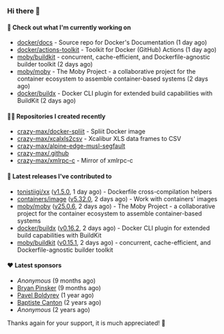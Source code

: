 ### Hi there 👋

#### 👷 Check out what I'm currently working on

- [docker/docs](https://github.com/docker/docs) - Source repo for Docker&#39;s Documentation (1 day ago)
- [docker/actions-toolkit](https://github.com/docker/actions-toolkit) - Toolkit for Docker (GitHub) Actions (1 day ago)
- [moby/buildkit](https://github.com/moby/buildkit) - concurrent, cache-efficient, and Dockerfile-agnostic builder toolkit (2 days ago)
- [moby/moby](https://github.com/moby/moby) - The Moby Project - a collaborative project for the container ecosystem to assemble container-based systems (2 days ago)
- [docker/buildx](https://github.com/docker/buildx) - Docker CLI plugin for extended build capabilities with BuildKit (2 days ago)

#### 👨‍💻 Repositories I created recently

- [crazy-max/docker-spliit](https://github.com/crazy-max/docker-spliit) - Spliit Docker image
- [crazy-max/xcalxls2csv](https://github.com/crazy-max/xcalxls2csv) - Xcalibur XLS data frames to CSV
- [crazy-max/alpine-edge-musl-segfault](https://github.com/crazy-max/alpine-edge-musl-segfault)
- [crazy-max/.github](https://github.com/crazy-max/.github)
- [crazy-max/xmlrpc-c](https://github.com/crazy-max/xmlrpc-c) - Mirror of xmlrpc-c

#### 🚀 Latest releases I've contributed to

- [tonistiigi/xx](https://github.com/tonistiigi/xx) ([v1.5.0](https://github.com/tonistiigi/xx/releases/tag/v1.5.0), 1 day ago) - Dockerfile cross-compilation helpers
- [containers/image](https://github.com/containers/image) ([v5.32.0](https://github.com/containers/image/releases/tag/v5.32.0), 2 days ago) - Work with containers&#39; images
- [moby/moby](https://github.com/moby/moby) ([v25.0.6](https://github.com/moby/moby/releases/tag/v25.0.6), 2 days ago) - The Moby Project - a collaborative project for the container ecosystem to assemble container-based systems
- [docker/buildx](https://github.com/docker/buildx) ([v0.16.2](https://github.com/docker/buildx/releases/tag/v0.16.2), 2 days ago) - Docker CLI plugin for extended build capabilities with BuildKit
- [moby/buildkit](https://github.com/moby/buildkit) ([v0.15.1](https://github.com/moby/buildkit/releases/tag/v0.15.1), 2 days ago) - concurrent, cache-efficient, and Dockerfile-agnostic builder toolkit

#### ❤️ Latest sponsors
- _Anonymous_ (9 months ago)
- [Bryan Pinsker](https://github.com/BryanPinsker) (9 months ago)
- [Pavel Boldyrev](https://github.com/bpg) (1 year ago)
- [Baptiste Canton](https://github.com/batmac) (2 years ago)
- _Anonymous_ (2 years ago)

Thanks again for your support, it is much appreciated! 🙏

